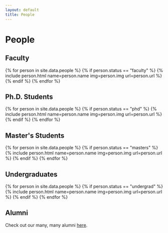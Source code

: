 ```yaml
---
layout: default
title: People
---
```

<style type="text/css">
  .people {
    display: flex;
    flex-direction: row;
    flex-wrap: wrap;
  }
</style>

<h1>People</h1>

<h2>Faculty</h2>
<p>
  <div class="people">
    {% for person in site.data.people %}
      {% if person.status == "faculty" %}
        {% include person.html name=person.name img=person.img url=person.url %}
      {% endif %}
    {% endfor %}
  </div>
</p>

<h2>Ph.D. Students</h2>
<p>
  <div class="people">
    {% for person in site.data.people %}
      {% if person.status == "phd" %}
        {% include person.html name=person.name img=person.img url=person.url %}
      {% endif %}
    {% endfor %}
  </div>
</p>

<h2>Master's Students</h2>
<p>
  <div class="people">
    {% for person in site.data.people %}
      {% if person.status == "masters" %}
        {% include person.html name=person.name img=person.img url=person.url %}
      {% endif %}
    {% endfor %}
  </div>
</p>

<h2>Undergraduates</h2>
<p>
  <div class="people">
    {% for person in site.data.people %}
      {% if person.status == "undergrad" %}
        {% include person.html name=person.name img=person.img url=person.url %}
      {% endif %}
    {% endfor %}
  </div>
</p>

<h2>Alumni</h2>
Check out our many, many alumni <a href="/alumni">here</a>.
